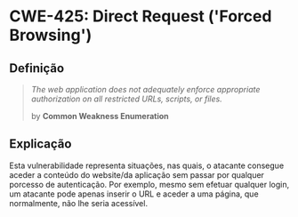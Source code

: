 # CWE-425: Direct Request ('Forced Browsing')
## Definição

> *The web application does not adequately enforce appropriate authorization on all restricted URLs, scripts, or files.*
>
>by **Common Weakness Enumeration**

## Explicação
Esta vulnerabilidade representa situações, nas quais, o atacante consegue aceder a conteúdo do website/da aplicação sem passar por qualquer porcesso de autenticação. Por exemplo, mesmo sem efetuar qualquer login, um atacante pode apenas inserir o URL e aceder a uma página, que normalmente, não lhe seria acessível.